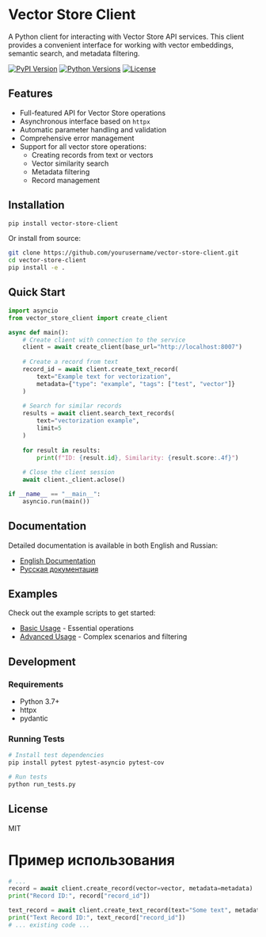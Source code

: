 # Vector Store Client

A Python client for interacting with Vector Store API services. This client provides a convenient interface for working with vector embeddings, semantic search, and metadata filtering.

[![PyPI Version](https://img.shields.io/pypi/v/vector-store-client.svg)](https://pypi.org/project/vector-store-client/)
[![Python Versions](https://img.shields.io/pypi/pyversions/vector-store-client.svg)](https://pypi.org/project/vector-store-client/)
[![License](https://img.shields.io/pypi/l/vector-store-client.svg)](https://pypi.org/project/vector-store-client/)

## Features

- Full-featured API for Vector Store operations
- Asynchronous interface based on `httpx`
- Automatic parameter handling and validation
- Comprehensive error management
- Support for all vector store operations:
  - Creating records from text or vectors
  - Vector similarity search
  - Metadata filtering
  - Record management

## Installation

```bash
pip install vector-store-client
```

Or install from source:

```bash
git clone https://github.com/yourusername/vector-store-client.git
cd vector-store-client
pip install -e .
```

## Quick Start

```python
import asyncio
from vector_store_client import create_client

async def main():
    # Create client with connection to the service
    client = await create_client(base_url="http://localhost:8007")
    
    # Create a record from text
    record_id = await client.create_text_record(
        text="Example text for vectorization",
        metadata={"type": "example", "tags": ["test", "vector"]}
    )
    
    # Search for similar records
    results = await client.search_text_records(
        text="vectorization example",
        limit=5
    )
    
    for result in results:
        print(f"ID: {result.id}, Similarity: {result.score:.4f}")
    
    # Close the client session
    await client._client.aclose()

if __name__ == "__main__":
    asyncio.run(main())
```

## Documentation

Detailed documentation is available in both English and Russian:

- [English Documentation](docs/README.md)
- [Русская документация](docs/README.ru.md)

## Examples

Check out the example scripts to get started:

- [Basic Usage](examples/basic_usage.py) - Essential operations
- [Advanced Usage](examples/advanced_usage.py) - Complex scenarios and filtering

## Development

### Requirements

- Python 3.7+
- httpx
- pydantic

### Running Tests

```bash
# Install test dependencies
pip install pytest pytest-asyncio pytest-cov

# Run tests
python run_tests.py
```

## License

MIT

# Пример использования

```python
# ...
record = await client.create_record(vector=vector, metadata=metadata)
print("Record ID:", record["record_id"])

text_record = await client.create_text_record(text="Some text", metadata=metadata)
print("Text Record ID:", text_record["record_id"])
# ... existing code ...
```
